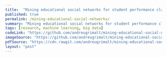 ```yaml
---
title:  "Mining educational social networks for student performance classification"
published: true
permalink: /mining-educational-social-networks/
summary: "Mining educational social networks for student performance classification"
tags: [research, machine learning, big data]
codeLink: "https://github.com/andreugrimalt/mining-educational-social-networks"
imageSource: "https://github.com/andreugrimalt/mining-educational-social-networks/blob/master/musicCircle.png?raw=true"
pdfSource: "https://cdn.rawgit.com/andreugrimalt/mining-educational-social-networks/master/Untitled.pdf"
layout: "post"
---
```

